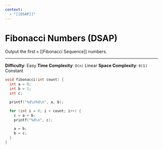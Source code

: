 ```yaml
---
context:
  - "[[DSAP]]"
---
```


# Fibonacci Numbers (DSAP)

Output the first `n` [[Fibonacci Sequence]] numbers.

---

**Difficulty**: Easy
**Time Complexity**: `O(n)` Linear
**Space Complexity**: `0(1)` Constant

```c
void fibonacci(int count) {
  int a = 0;
  int b = 1;
  int c;

  printf("%d\n%d\n", a, b);

  for (int i = 0; i < count; i++) {
    c = a + b;
    printf("%d\n", c);

    a = b;
    b = c;
  }
}
```
